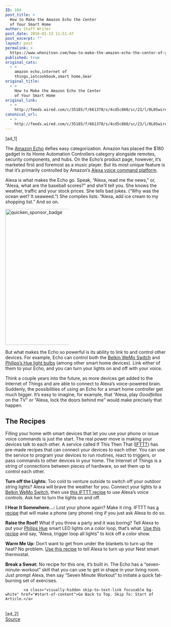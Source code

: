 ```yaml
---
ID: 104
post_title: >
  How to Make the Amazon Echo the Center
  of Your Smart Home
author: Staff Writer
post_date: 2016-01-13 11:51:47
post_excerpt: ""
layout: post
permalink: >
  https://www.whenitson.com/how-to-make-the-amazon-echo-the-center-of-your-smart-home/
published: true
original_cats:
  - >
    amazon echo,internet of
    things,iotcookbook,smart home,Gear
original_title:
  - >
    How to Make the Amazon Echo the Center
    of Your Smart Home
original_link:
  - >
    http://feeds.wired.com/c/35185/f/661370/s/4cd5c860/sc/23/l/0L0Swired0N0C20A160C0A10Ciot0Ecookbook0Eamazon0Eecho0C/story01.htm
canonical_url:
  - >
    http://feeds.wired.com/c/35185/f/661370/s/4cd5c860/sc/23/l/0L0Swired0N0C20A160C0A10Ciot0Ecookbook0Eamazon0Eecho0C/story01.htm
---
```

 [ad_1]
<br><div id=""><p>The <a rel="nofollow" href="http://www.amazon.com/dp/B00X4WHP5E/?tag=w050b-20">Amazon Echo</a> defies easy categorization. Amazon has placed the $180 gadget in its Home Automation Controllers category alongside remotes, security components, and hubs. On the Echo’s product page, however, it’s marketed first and foremost as a music player. But its most unique feature is that it’s primarily controlled by Amazon’s <a href="https://www.amazon.com/gp/help/customer/display.html?nodeId=201602230">Alexa voice command platform</a>. </p>
<p>Alexa is what makes the Echo go. Speak, “Alexa, read me the news,” or, “Alexa, what are the baseball scores?” and she’ll tell you. She knows the weather, traffic and your stock prices. She tells bad jokes. (“Why was the ocean wet? It seaweed.”) She compiles lists: “Alexa, add ice cream to my shopping list.” And so on.</p>
<div class="carve">
<img src="http://www.whenitson.com/wp-content/uploads/2016/01/How-to-Make-the-Amazon-Echo-the-Center-of-Your-Smart-Home.jpg" alt="quicken_sponsor_badge" width="289" height="426" class="size-inset-image wp-image-1959280" style="max-width:200px;"/></div>
<p>But what makes the Echo so powerful is its ability to link to and control other devices. For example, Echo can control both the <a href="http://www.belkin.com/us/F7C027/p/P-F7C027/">Belkin WeMo Switch</a> and <a href="http://www2.meethue.com/en-us/">Philips’s Hue light bulbs</a> (among other smart home devices). Link either of them to your Echo, and you can turn your lights on and off with your voice. </p>
<p>Think a couple years into the future, as more devices get added to the Internet of Things and are able to connect to Alexa’s voice-powered brain. Suddenly, the possibilities of using an Echo for a smart home controller get much bigger. It’s easy to imagine, for example, that “Alexa, play <em>Goodfellas</em> on the TV” or “Alexa, lock the doors behind me” would make precisely that happen.</p>
<h2 class="no-marg pad-t-50 pad-b-med">The Recipes</h2>
<p>Filling your home with smart devices that let you use your phone or issue voice commands is just the start. The real power move is making your devices talk to each other. A service called If This Then That (<a href="https://ifttt.com/">IFTTT</a>) has pre-made recipes that can connect your devices to each other. You can use the service to program your devices to run routines, react to triggers, or pass commands to other devices in your home. The Internet of Things is a string of connections between pieces of hardware, so set them up to control each other.</p>
<p><strong>Turn off the Lights:</strong> Too cold to venture outside to switch off your outdoor string lights? Alexa will brave the weather for you. Connect your lights to a <a href="http://www.belkin.com/us/p/P-F7C027/">Belkin WeMo Switch</a>, then use <a href="https://ifttt.com/recipes/346650-amazon-echo-turn-on-light-connected-to-wemo-switch">this IFTTT recipe</a> to use Alexa’s voice controls. Ask her to turn the lights on and off.</p>
<p><strong>I Hear It Somewhere…:</strong> Lost your phone again? Make it ring. IFTTT has <a href="https://ifttt.com/recipes/341784-alexa-trigger-find-my-phone">a recipe</a> that will make a phone (any phone) ring if you just ask Alexa to do so.</p>
<p><strong>Raise the Roof!</strong> What if you threw a party and it was boring? Tell Alexa to put your <a href="http://www2.meethue.com/en-us/">Philips Hue</a> smart LED lights on a color loop, that’s what. <a href="https://ifttt.com/recipes/364184-loop-all-hue-lights-with-amazon-echo-alexa-command">Use this recipe</a> and say, “Alexa, trigger loop all lights” to kick off a color show.</p>
<p><strong>Warm Me Up:</strong> Don’t want to get from under the blankets to turn up the heat? No problem. <a href="https://ifttt.com/recipes/342928-tell-amazon-alexa-echo-to-set-nest-temperature">Use this recipe</a> to tell Alexa to turn up your Nest smart thermostat.</p>
<p><strong>Break a Sweat:</strong> No recipe for this one, it’s built in. The Echo has a “seven-minute-workout” skill that you can use to get in shape in your living room. Just prompt Alexa, then say “Seven Minute Workout” to initiate a quick fat-burning set of exercises.</p>

			<a class="visually-hidden skip-to-text-link focusable bg-white" href="#start-of-content">Go Back to Top. Skip To: Start of Article.</a>

			
</div>
<br>[ad_2]
<br><a href="http://feeds.wired.com/c/35185/f/661370/s/4cd5c860/sc/23/l/0L0Swired0N0C20A160C0A10Ciot0Ecookbook0Eamazon0Eecho0C/story01.htm">Source </a>